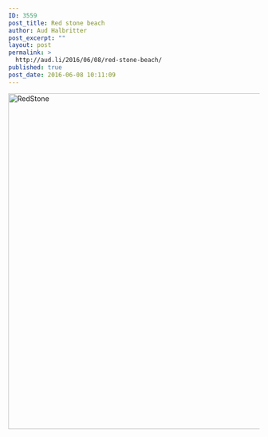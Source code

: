 ```yaml
---
ID: 3559
post_title: Red stone beach
author: Aud Halbritter
post_excerpt: ""
layout: post
permalink: >
  http://aud.li/2016/06/08/red-stone-beach/
published: true
post_date: 2016-06-08 10:11:09
---
```

<a href="http://aud.li/wp-content/uploads/2016/06/RedStone.jpg"><img class="alignnone size-large wp-image-3560" src="http://aud.li/wp-content/uploads/2016/06/RedStone-1024x768.jpg" alt="RedStone" width="900" height="675" /></a>